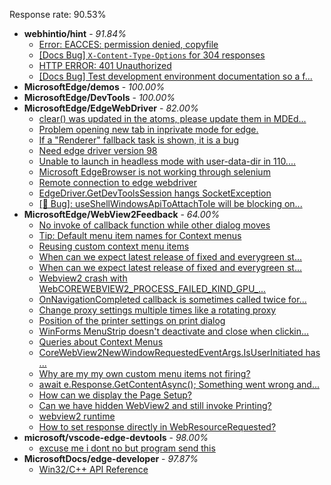 Response rate: 90.53%

* **webhintio/hint** - _91.84%_
  * [Error: EACCES: permission denied, copyfile](https://github.com/webhintio/hint/issues/5432)
  * [[Docs Bug] `X-Content-Type-Options` for 304 responses](https://github.com/webhintio/hint/issues/5417)
  * [HTTP ERROR: 401 Unauthorized](https://github.com/webhintio/hint/issues/5362)
  * [[Docs Bug] Test development environment documentation so a f...](https://github.com/webhintio/hint/issues/5404)
* **MicrosoftEdge/demos** - _100.00%_
* **MicrosoftEdge/DevTools** - _100.00%_
* **MicrosoftEdge/EdgeWebDriver** - _82.00%_
  * [clear() was updated in the atoms, please update them in MDEd...](https://github.com/MicrosoftEdge/EdgeWebDriver/issues/73)
  * [Problem opening new tab in inprivate mode for edge.](https://github.com/MicrosoftEdge/EdgeWebDriver/issues/72)
  * [If a "Renderer" fallback task is shown, it is a bug](https://github.com/MicrosoftEdge/EdgeWebDriver/issues/71)
  * [Need edge driver version 98](https://github.com/MicrosoftEdge/EdgeWebDriver/issues/70)
  * [Unable to launch in headless mode with user-data-dir in 110....](https://github.com/MicrosoftEdge/EdgeWebDriver/issues/69)
  * [Microsoft EdgeBrowser is not working through selenium](https://github.com/MicrosoftEdge/EdgeWebDriver/issues/68)
  * [Remote connection to edge webdriver](https://github.com/MicrosoftEdge/EdgeWebDriver/issues/67)
  * [EdgeDriver.GetDevToolsSession hangs SocketException](https://github.com/MicrosoftEdge/EdgeWebDriver/issues/65)
  * [[🐛 Bug]: useShellWindowsApiToAttachToIe will be blocking on...](https://github.com/MicrosoftEdge/EdgeWebDriver/issues/34)
* **MicrosoftEdge/WebView2Feedback** - _64.00%_
  * [No invoke of callback function while other dialog moves](https://github.com/MicrosoftEdge/WebView2Feedback/issues/3299)
  * [Tip: Default menu item names for Context menus](https://github.com/MicrosoftEdge/WebView2Feedback/issues/3297)
  * [Reusing custom context menu items](https://github.com/MicrosoftEdge/WebView2Feedback/issues/3296)
  * [When can we expect latest release of fixed and everygreen st...](https://github.com/MicrosoftEdge/WebView2Feedback/issues/3295)
  * [When can we expect latest release of fixed and everygreen st...](https://github.com/MicrosoftEdge/WebView2Feedback/issues/3294)
  * [Webview2 crash with WebCOREWEBVIEW2_PROCESS_FAILED_KIND_GPU_...](https://github.com/MicrosoftEdge/WebView2Feedback/issues/3293)
  * [OnNavigationCompleted callback is sometimes called twice for...](https://github.com/MicrosoftEdge/WebView2Feedback/issues/3292)
  * [Change proxy settings multiple times like a rotating proxy](https://github.com/MicrosoftEdge/WebView2Feedback/issues/3290)
  * [Position of the printer settings on print dialog](https://github.com/MicrosoftEdge/WebView2Feedback/issues/3289)
  * [WinForms MenuStrip doesn't deactivate and close when clickin...](https://github.com/MicrosoftEdge/WebView2Feedback/issues/3288)
  * [Queries about Context Menus](https://github.com/MicrosoftEdge/WebView2Feedback/issues/3282)
  * [CoreWebView2NewWindowRequestedEventArgs.IsUserInitiated has ...](https://github.com/MicrosoftEdge/WebView2Feedback/issues/3255)
  * [Why are my my own custom menu items not firing?](https://github.com/MicrosoftEdge/WebView2Feedback/issues/3300)
  * [await e.Response.GetContentAsync(); Something went wrong and...](https://github.com/MicrosoftEdge/WebView2Feedback/issues/3283)
  * [How can we display the Page Setup?](https://github.com/MicrosoftEdge/WebView2Feedback/issues/3270)
  * [Can we have hidden WebView2 and still invoke Printing?](https://github.com/MicrosoftEdge/WebView2Feedback/issues/3266)
  * [webview2 runtime](https://github.com/MicrosoftEdge/WebView2Feedback/issues/3257)
  * [How to set response directly in WebResourceRequested?](https://github.com/MicrosoftEdge/WebView2Feedback/issues/3252)
* **microsoft/vscode-edge-devtools** - _98.00%_
  * [excuse me i dont no but program send this](https://github.com/microsoft/vscode-edge-devtools/issues/1403)
* **MicrosoftDocs/edge-developer** - _97.87%_
  * [Win32/C++ API Reference](https://github.com/MicrosoftDocs/edge-developer/issues/2495)
